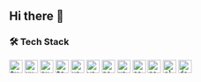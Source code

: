 ## Hi there 👋

### **🛠 Tech Stack**

<code title="typescript"><img height="24" alt="typescript" src="https://api.iconify.design/devicon:typescript.svg?height=24"></code>
<code title="vue"><img height="24" alt="vue" src="https://api.iconify.design/devicon:vuejs.svg?height=24"></code>
<code title="nuxt"><img height="24" alt="nuxt" src="https://api.iconify.design/devicon:nuxtjs.svg?height=24"></code>
<code title="taro"><img height="24" alt="taro" src="https://docs.taro.zone/img/taro-logo_180.png"></code>
<code title="uniapp"><img height="24" alt="uniapp" src="https://qiniu-web-assets.dcloud.net.cn/unidoc/zh/icon.png"></code>
<code title="wechat-miniprogram"><img height="24" alt="wechat-miniprogram" src="https://api.iconify.design/mingcute:wechat-miniprogram-fill.svg?height=24&color=#23a54d"></code>
<code title="nestjs"><img height="24" alt="nestjs" src="https://api.iconify.design/devicon:nestjs.svg?height=24"></code>
<code title="unocss"><img height="24" alt="unocss" src="https://api.iconify.design/logos:unocss.svg?height=24"></code>
<code title="sass"><img height="24" alt="sass" src="https://api.iconify.design/devicon:sass.svg?height=24"></code>
<code title="nodejs"><img height="24" alt="nodejs" src="https://api.iconify.design/devicon:nodejs-wordmark.svg?height=24"></code>
<code title="electron"><img height="24" alt="electron" src="https://api.iconify.design/logos:electron.svg?height=24"></code>
<code title="docker"><img height="24" alt="docker" src="https://api.iconify.design/devicon:docker-wordmark.svg?height=24"></code>
